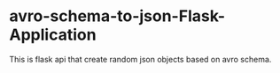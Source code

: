 # avro-schema-to-json-Flask-Application
This is flask api that create random json objects based on avro schema.
